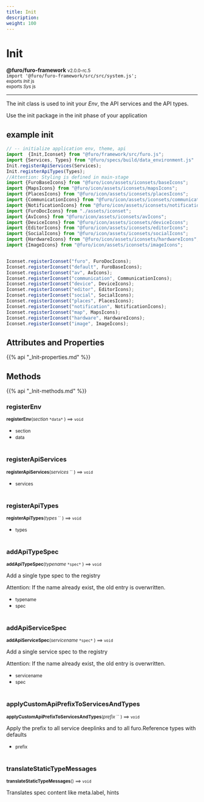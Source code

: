 ```yaml
---
title: Init
description: 
weight: 100
---
```


# Init

**@furo/furo-framework** <small>v2.0.0-rc.5</small>
<br>`import '@furo/furo-framework/src/src/system.js';`<small>
<br>exports *Init* js
<br>exports *Sys* js</small>


****

The init class is used to init your *Env*, the API services and the API types.

Use the init package in the init phase of your application

## example init


```javascript
// -- initialize application env, theme, api
import  {Init,Iconset} from "@furo/framework/src/furo.js";
import {Services, Types} from "@furo/specs/build/data_environment.js"
Init.registerApiServices(Services);
Init.registerApiTypes(Types);
//Attention: Styling is defined in main-stage
import {FuroBaseIcons} from "@furo/icon/assets/iconsets/baseIcons";
import {MapsIcons} from "@furo/icon/assets/iconsets/mapsIcons";
import {PlacesIcons} from "@furo/icon/assets/iconsets/placesIcons";
import {CommunicationIcons} from "@furo/icon/assets/iconsets/communicationIcons";
import {NotificationIcons} from "@furo/icon/assets/iconsets/notificationIcons";
import {FuroDocIcons} from "./assets/iconset";
import {AvIcons} from "@furo/icon/assets/iconsets/avIcons";
import {DeviceIcons} from "@furo/icon/assets/iconsets/deviceIcons";
import {EditorIcons} from "@furo/icon/assets/iconsets/editorIcons";
import {SocialIcons} from "@furo/icon/assets/iconsets/socialIcons";
import {HardwareIcons} from "@furo/icon/assets/iconsets/hardwareIcons";
import {ImageIcons} from "@furo/icon/assets/iconsets/imageIcons";


Iconset.registerIconset("furo", FuroDocIcons);
Iconset.registerIconset("default", FuroBaseIcons);
Iconset.registerIconset("av", AvIcons);
Iconset.registerIconset("communication", CommunicationIcons);
Iconset.registerIconset("device", DeviceIcons);
Iconset.registerIconset("editor", EditorIcons);
Iconset.registerIconset("social", SocialIcons);
Iconset.registerIconset("places", PlacesIcons);
Iconset.registerIconset("notification", NotificationIcons);
Iconset.registerIconset("map", MapsIcons);
Iconset.registerIconset("hardware", HardwareIcons);
Iconset.registerIconset("image", ImageIcons);

```

## Attributes and Properties
{{% api "_Init-properties.md" %}}












## Methods
{{% api "_Init-methods.md" %}}


### **registerEnv**
<small>**registerEnv**(*section* `` *data* `` ) ⟹ `void`</small>



- <small>section </small>
- <small>data </small>
<br><br>

### **registerApiServices**
<small>**registerApiServices**(*services* `` ) ⟹ `void`</small>



- <small>services </small>
<br><br>

### **registerApiTypes**
<small>**registerApiTypes**(*types* `` ) ⟹ `void`</small>



- <small>types </small>
<br><br>

### **addApiTypeSpec**
<small>**addApiTypeSpec**(*typename* `` *spec* `` ) ⟹ `void`</small>

Add a single type spec to the registry

Attention: If the name already exist, the old entry is overwritten.

- <small>typename </small>
- <small>spec </small>
<br><br>

### **addApiServiceSpec**
<small>**addApiServiceSpec**(*servicename* `` *spec* `` ) ⟹ `void`</small>

Add a single service spec to the registry

Attention: If the name already exist, the old entry is overwritten.

- <small>servicename </small>
- <small>spec </small>
<br><br>

### **applyCustomApiPrefixToServicesAndTypes**
<small>**applyCustomApiPrefixToServicesAndTypes**(*prefix* `` ) ⟹ `void`</small>

Apply the prefix to all service deeplinks and to all furo.Reference types with defaults

- <small>prefix </small>
<br><br>

### **translateStaticTypeMessages**
<small>**translateStaticTypeMessages**() ⟹ `void`</small>

Translates spec content like meta.label, hints

<br><br>
